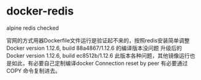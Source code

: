 # docker-redis
alpine redis checked
<p>官网的方式用器Dockerfile文件运行是验证起不来的，按照redis安装简单调整
Docker version 1.12.6, build 88a4867/1.12.6
的编译版本没问题
升级后的
Docker version 1.12.6, build ec8512b/1.12.6
此版本各种问题，其他镜像运行也是如此，有必要自己定制编译docker
Connection reset by peer
有必要通过COPY 命令复制进去。</p>
